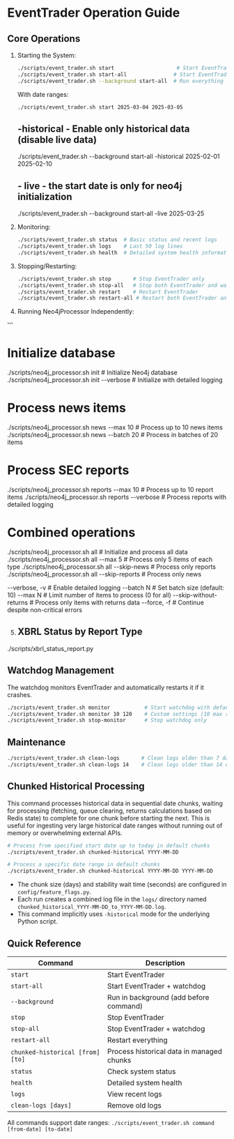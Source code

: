 # EventTrader Operation Guide

## Core Operations

1. Starting the System:

   ```bash
   ./scripts/event_trader.sh start                    # Start EventTrader only
   ./scripts/event_trader.sh start-all               # Start EventTrader and watchdog together
   ./scripts/event_trader.sh --background start-all  # Run everything in background
   ```
   
   With date ranges:
   ```bash
   ./scripts/event_trader.sh start 2025-03-04 2025-03-05
   ```
   ## -historical - Enable only historical data (disable live data)
   ./scripts/event_trader.sh --background start-all -historical 2025-02-01 2025-02-10
   
   ## - live - the start date is only for neo4j initialization
   ./scripts/event_trader.sh --background start-all -live 2025-03-25  

2. Monitoring:

   ```bash
   ./scripts/event_trader.sh status  # Basic status and recent logs
   ./scripts/event_trader.sh logs    # Last 50 log lines
   ./scripts/event_trader.sh health  # Detailed system health information
   ```

3. Stopping/Restarting:

   ```bash
   ./scripts/event_trader.sh stop       # Stop EventTrader only
   ./scripts/event_trader.sh stop-all   # Stop both EventTrader and watchdog
   ./scripts/event_trader.sh restart    # Restart EventTrader
   ./scripts/event_trader.sh restart-all # Restart both EventTrader and watchdog
   ```


4. Running Neo4jProcessor Independently:

'''
# Initialize database
./scripts/neo4j_processor.sh init                    # Initialize Neo4j database
./scripts/neo4j_processor.sh init --verbose          # Initialize with detailed logging

# Process news items
./scripts/neo4j_processor.sh news --max 10           # Process up to 10 news items
./scripts/neo4j_processor.sh news --batch 20         # Process in batches of 20 items

# Process SEC reports
./scripts/neo4j_processor.sh reports --max 10        # Process up to 10 report items
./scripts/neo4j_processor.sh reports --verbose       # Process reports with detailed logging

# Combined operations
./scripts/neo4j_processor.sh all                     # Initialize and process all data
./scripts/neo4j_processor.sh all --max 5             # Process only 5 items of each type
./scripts/neo4j_processor.sh all --skip-news         # Process only reports
./scripts/neo4j_processor.sh all --skip-reports      # Process only news


--verbose, -v                  # Enable detailed logging
--batch N                      # Set batch size (default: 10)
--max N                        # Limit number of items to process (0 for all)
--skip-without-returns         # Process only items with returns data
--force, -f                    # Continue despite non-critical errors


5. ## XBRL Status by Report Type

./scripts/xbrl_status_report.py




## Watchdog Management

The watchdog monitors EventTrader and automatically restarts it if it crashes.

```bash
./scripts/event_trader.sh monitor           # Start watchdog with default settings
./scripts/event_trader.sh monitor 10 120    # Custom settings (10 max restarts, 120s interval)
./scripts/event_trader.sh stop-monitor      # Stop watchdog only
```

## Maintenance

```bash
./scripts/event_trader.sh clean-logs       # Clean logs older than 7 days
./scripts/event_trader.sh clean-logs 14    # Clean logs older than 14 days
```

## Chunked Historical Processing

This command processes historical data in sequential date chunks, waiting for processing 
(fetching, queue clearing, returns calculations based on Redis state) to complete for 
one chunk before starting the next. This is useful for ingesting very large historical 
date ranges without running out of memory or overwhelming external APIs.

```bash
# Process from specified start date up to today in default chunks
./scripts/event_trader.sh chunked-historical YYYY-MM-DD 

# Process a specific date range in default chunks
./scripts/event_trader.sh chunked-historical YYYY-MM-DD YYYY-MM-DD
```

*   The chunk size (days) and stability wait time (seconds) are configured in `config/feature_flags.py`.
*   Each run creates a combined log file in the `logs/` directory named `chunked_historical_YYYY-MM-DD_to_YYYY-MM-DD.log`.
*   This command implicitly uses `-historical` mode for the underlying Python script.

## Quick Reference

| Command | Description |
|---------|-------------|
| `start` | Start EventTrader |
| `start-all` | Start EventTrader + watchdog |
| `--background` | Run in background (add before command) |
| `stop` | Stop EventTrader |
| `stop-all` | Stop EventTrader + watchdog |
| `restart-all` | Restart everything |
| `chunked-historical [from] [to]` | Process historical data in managed chunks |
| `status` | Check system status |
| `health` | Detailed system health |
| `logs` | View recent logs |
| `clean-logs [days]` | Remove old logs |

All commands support date ranges: `./scripts/event_trader.sh command [from-date] [to-date]` 